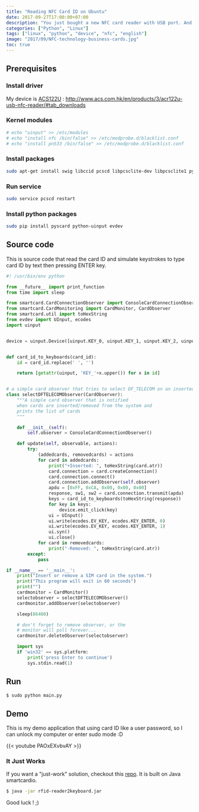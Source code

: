 ```yaml
---
title: "Reading NFC Card ID on Ubuntu"
date: 2017-09-27T17:00:00+07:00
description: "You just bought a new NFC card reader with USB port. And you want expose only its data to file or send to server for processing ?"
categories: ["Python", "Linux"]
tags: ["linux", "python", "device", "nfc", "english"]
image: "2017/09/NFC-technology-business-cards.jpg"
toc: true
---
```


## Prerequisites

### Install driver

My device is [ACS122U](https://www.acs.com.hk/en/products/3/acr122u-usb-nfc-reader) : http://www.acs.com.hk/en/products/3/acr122u-usb-nfc-reader/#tab_downloads

### Kernel modules

```bash
# echo "uinput" >> /etc/modules
# echo "install nfc /bin/false" >> /etc/modprobe.d/blacklist.conf
# echo "install pn533 /bin/false" >> /etc/modprobe.d/blacklist.conf
```

### Install packages

```bash
sudo apt-get install swig libccid pcscd libpcsclite-dev libpcsclite1 python-dev python-pip gcc linux-headers-$(uname -r)
```

### Run service

```bash
sudo service pcscd restart
```

### Install python packages

```bash
sudo pip install pyscard python-uinput evdev
```

## Source code

This is source code that read the card ID and simulate keystrokes to type card ID by text then pressing ENTER key.

```python
#! /usr/bin/env python

from __future__ import print_function
from time import sleep

from smartcard.CardConnectionObserver import ConsoleCardConnectionObserver
from smartcard.CardMonitoring import CardMonitor, CardObserver
from smartcard.util import toHexString
from evdev import UInput, ecodes
import uinput


device = uinput.Device([uinput.KEY_0, uinput.KEY_1, uinput.KEY_2, uinput.KEY_3, uinput.KEY_4, uinput.KEY_5, uinput.KEY_6, uinput.KEY_7, uinput.KEY_8, uinput.KEY_9, uinput.KEY_A, uinput.KEY_B, uinput.KEY_C, uinput.KEY_D, uinput.KEY_E, uinput.KEY_F, uinput.KEY_G, uinput.KEY_H, uinput.KEY_I, uinput.KEY_J, uinput.KEY_K, uinput.KEY_L, uinput.KEY_M, uinput.KEY_N, uinput.KEY_O, uinput.KEY_P, uinput.KEY_Q, uinput.KEY_R, uinput.KEY_S, uinput.KEY_T, uinput.KEY_U, uinput.KEY_V, uinput.KEY_W, uinput.KEY_X, uinput.KEY_Y, uinput.KEY_Z, uinput.KEY_TAB])


def card_id_to_keyboards(card_id):
    id = card_id.replace(' ', '')

    return [getattr(uinput, 'KEY_'+x.upper()) for x in id]


# a simple card observer that tries to select DF_TELECOM on an inserted card
class selectDFTELECOMObserver(CardObserver):
    """A simple card observer that is notified
    when cards are inserted/removed from the system and
    prints the list of cards
    """

    def __init__(self):
        self.observer = ConsoleCardConnectionObserver()

    def update(self, observable, actions):
        try:
            (addedcards, removedcards) = actions
            for card in addedcards:
                print("+Inserted: ", toHexString(card.atr))
                card.connection = card.createConnection()
                card.connection.connect()
                card.connection.addObserver(self.observer)
                apdu = [0xFF, 0xCA, 0x00, 0x00, 0x00]
                response, sw1, sw2 = card.connection.transmit(apdu)
                keys = card_id_to_keyboards(toHexString(response))
                for key in keys:
                    device.emit_click(key)
                ui = UInput()
                ui.write(ecodes.EV_KEY, ecodes.KEY_ENTER, 0)
                ui.write(ecodes.EV_KEY, ecodes.KEY_ENTER, 1)
                ui.syn()
                ui.close()
            for card in removedcards:
                print("-Removed: ", toHexString(card.atr))
        except:
            pass

if __name__ == '__main__':
    print("Insert or remove a SIM card in the system.")
    print("This program will exit in 60 seconds")
    print("")
    cardmonitor = CardMonitor()
    selectobserver = selectDFTELECOMObserver()
    cardmonitor.addObserver(selectobserver)

    sleep(86400)

    # don't forget to remove observer, or the
    # monitor will poll forever...
    cardmonitor.deleteObserver(selectobserver)

    import sys
    if 'win32' == sys.platform:
        print('press Enter to continue')
        sys.stdin.read(1)
```

## Run

```bash
$ sudo python main.py
```

## Demo

This is my demo application that using card ID like a user password, so I can unlock my computer or enter sudo mode :D

{{< youtube PAOxEXvbvAY >}}

### It Just Works

If you want a "just-work" solution, checkout this [repo](https://github.com/inventid/rfid-reader2keyboard). It is built on Java smartcardio.

```bash
$ java -jar rfid-reader2keyboard.jar
```

Good luck ! ;)
